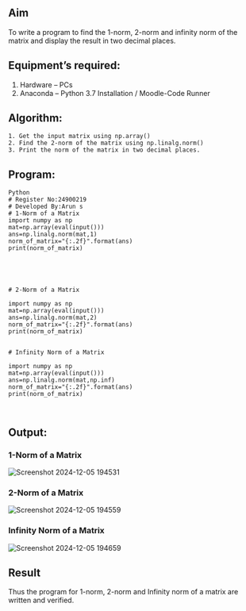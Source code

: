 ## Aim
To write a program to find the 1-norm, 2-norm and infinity norm of the matrix and display the result in two decimal places.
## Equipment’s required:
1.	Hardware – PCs
2.	Anaconda – Python 3.7 Installation / Moodle-Code Runner
## Algorithm:
	1. Get the input matrix using np.array()   
    2. Find the 2-norm of the matrix using np.linalg.norm()
	3. Print the norm of the matrix in two decimal places.
## Program:
```
Python
# Register No:24900219
# Developed By:Arun s
# 1-Norm of a Matrix
import numpy as np
mat=np.array(eval(input()))
ans=np.linalg.norm(mat,1)
norm_of_matrix="{:.2f}".format(ans)
print(norm_of_matrix)





# 2-Norm of a Matrix

import numpy as np
mat=np.array(eval(input()))
ans=np.linalg.norm(mat,2)
norm_of_matrix="{:.2f}".format(ans)
print(norm_of_matrix)


# Infinity Norm of a Matrix

import numpy as np
mat=np.array(eval(input()))
ans=np.linalg.norm(mat,np.inf)
norm_of_matrix="{:.2f}".format(ans)
print(norm_of_matrix)



```
## Output:
### 1-Norm of a Matrix
![Screenshot 2024-12-05 194531](https://github.com/user-attachments/assets/b3cb8533-cd02-40d5-a1c4-2117ae527586)


### 2-Norm of a Matrix
![Screenshot 2024-12-05 194559](https://github.com/user-attachments/assets/9a3befb1-006f-494f-8cac-eb595249e431)


### Infinity Norm of a Matrix
![Screenshot 2024-12-05 194659](https://github.com/user-attachments/assets/f79ff855-58e3-4f5d-9947-18b0b4210041)


## Result
Thus the program for 1-norm, 2-norm and Infinity norm of a matrix are written and verified.
